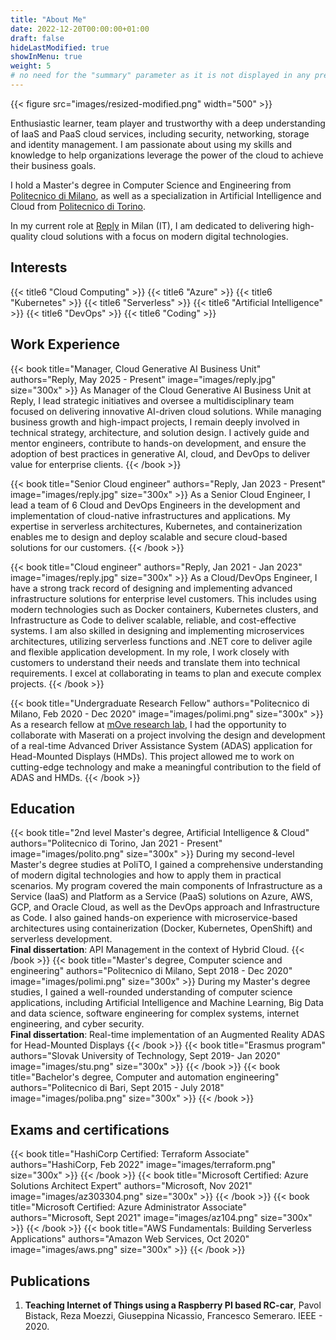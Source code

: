 ```yaml
---
title: "About Me"
date: 2022-12-20T00:00:00+01:00
draft: false
hideLastModified: true
showInMenu: true
weight: 5
# no need for the "summary" parameter as it is not displayed in any previews
---
```

{{< figure src="images/resized-modified.png" width="500" >}}


Enthusiastic learner, team player and trustworthy with a deep understanding of IaaS and PaaS cloud services, including security, networking, storage and identity management. I am passionate about using my skills and knowledge to help organizations leverage the power of the cloud to achieve their business goals.

I hold a Master's degree in Computer Science and Engineering from [Politecnico di Milano](https://www.polimi.it/), as well as a specialization in Artificial Intelligence and Cloud from [Politecnico di Torino](https://www.polito.it/).

In my current role at [Reply](https://www.reply.com/cluster-reply/en/) in Milan (IT), I am dedicated to delivering high-quality cloud solutions with a focus on modern digital technologies. 

## Interests
{{< title6 "Cloud Computing" >}} {{< title6 "Azure" >}} {{< title6 "Kubernetes" >}} {{< title6 "Serverless" >}}
{{< title6 "Artificial Intelligence" >}} 
{{< title6 "DevOps" >}} {{< title6 "Coding" >}}

## Work Experience
{{< book title="Manager, Cloud Generative AI Business Unit" authors="Reply, May 2025 - Present" image="images/reply.jpg" size="300x" >}}
As Manager of the Cloud Generative AI Business Unit at Reply, I lead strategic initiatives and oversee a multidisciplinary team focused on delivering innovative AI-driven cloud solutions. While managing business growth and high-impact projects, I remain deeply involved in technical strategy, architecture, and solution design. I actively guide and mentor engineers, contribute to hands-on development, and ensure the adoption of best practices in generative AI, cloud, and DevOps to deliver value for enterprise clients.
{{< /book >}}

{{< book title="Senior Cloud engineer" authors="Reply, Jan 2023 - Present" image="images/reply.jpg" size="300x" >}}
As a Senior Cloud Engineer, I lead a team of 6 Cloud and DevOps Engineers in the development and implementation of cloud-native infrastructures and applications. My expertise in serverless architectures, Kubernetes, and containerization enables me to design and deploy scalable and secure cloud-based solutions for our customers.
{{< /book >}}

{{< book title="Cloud engineer" authors="Reply, Jan 2021 - Jan 2023" image="images/reply.jpg" size="300x" >}}
As a Cloud/DevOps Engineer, I have a strong track record of designing and implementing advanced infrastructure solutions for enterprise level customers. This includes using modern technologies such as Docker containers, Kubernetes clusters, and Infrastructure as Code to deliver scalable, reliable, and cost-effective systems. I am also skilled in designing and implementing microservices architectures, utilizing serverless functions and .NET core to deliver agile and flexible application development. In my role, I work closely with customers to understand their needs and translate them into technical requirements. I excel at collaborating in teams to plan and execute complex projects.
{{< /book >}}

{{< book title="Undergraduate Research Fellow" authors="Politecnico di Milano, Feb 2020 - Dec 2020" image="images/polimi.png" size="300x" >}}
As a research fellow at [mOve research lab](https://www.move.deib.polimi.it/), I had the opportunity to collaborate with Maserati on a project involving the design and development of a real-time Advanced Driver Assistance System (ADAS) application for Head-Mounted Displays (HMDs). This project allowed me to work on cutting-edge technology and make a meaningful contribution to the field of ADAS and HMDs.
{{< /book >}}

## Education
{{< book title="2nd level Master's degree, Artificial Intelligence & Cloud" authors="Politecnico di Torino, Jan 2021 - Present" image="images/polito.png" size="300x" >}}
During my second-level Master's degree studies at PoliTO, I gained a comprehensive understanding of modern digital technologies and how to apply them in practical scenarios. My program covered the main components of Infrastructure as a Service (IaaS) and Platform as a Service (PaaS) solutions on Azure, AWS, GCP, and Oracle Cloud, as well as the DevOps approach and Infrastructure as Code. I also gained hands-on experience with microservice-based architectures using containerization (Docker, Kubernetes, OpenShift) and serverless development.
\
**Final dissertation**: API Management in the context of Hybrid Cloud.
{{< /book >}}
{{< book title="Master's degree, Computer science and engineering" authors="Politecnico di Milano, Sept 2018 - Dec 2020" image="images/polimi.png" size="300x" >}}
During my Master's degree studies, I gained a well-rounded understanding of computer science applications, including Artificial Intelligence and Machine Learning, Big Data and data science, software engineering for complex systems, internet engineering, and cyber security.
\
**Final dissertation**: Real-time implementation of an Augmented Reality ADAS for Head-Mounted Displays
{{< /book >}}
{{< book title="Erasmus program" authors="Slovak University of Technology, Sept 2019- Jan 2020" image="images/stu.png" size="300x" >}}
{{< /book >}}
{{< book title="Bachelor's degree, Computer and automation engineering" authors="Politecnico di Bari, Sept 2015 - July 2018" image="images/poliba.png" size="300x" >}}
{{< /book >}}

## Exams and certifications
{{< book title="HashiCorp Certified: Terraform Associate" authors="HashiCorp, Feb 2022" image="images/terraform.png" size="300x" >}}
{{< /book >}}
{{< book title="Microsoft Certified: Azure Solutions Architect Expert" authors="Microsoft, Nov 2021" image="images/az303304.png" size="300x" >}}
{{< /book >}}
{{< book title="Microsoft Certified: Azure Administrator Associate" authors="Microsoft, Sept 2021" image="images/az104.png" size="300x" >}}
{{< /book >}}
{{< book title="AWS Fundamentals: Building Serverless Applications" authors="Amazon Web Services, Oct 2020" image="images/aws.png" size="300x" >}}
{{< /book >}}

## Publications
1. **Teaching Internet of Things using a Raspberry PI based RC-car**, Pavol Bistack, Reza Moezzi, Giuseppina Nicassio, Francesco Semeraro. IEEE - 2020.
